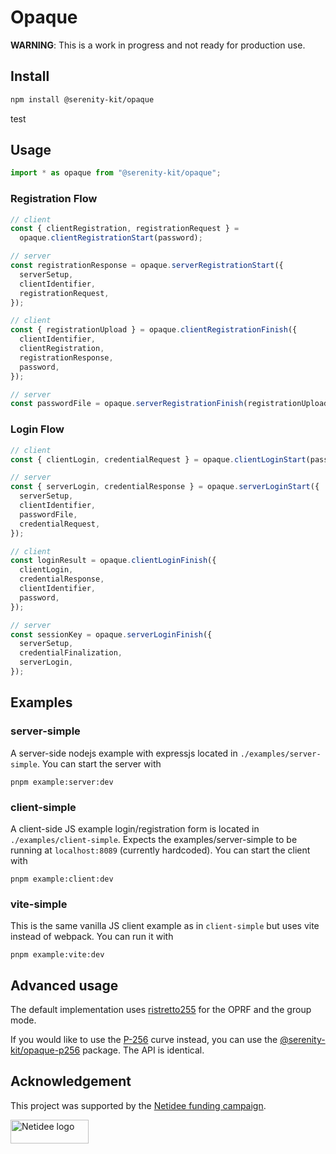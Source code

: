 # Opaque

**WARNING**: This is a work in progress and not ready for production use.

## Install

```sh
npm install @serenity-kit/opaque
```

test

## Usage

```ts
import * as opaque from "@serenity-kit/opaque";
```

### Registration Flow

```ts
// client
const { clientRegistration, registrationRequest } =
  opaque.clientRegistrationStart(password);

// server
const registrationResponse = opaque.serverRegistrationStart({
  serverSetup,
  clientIdentifier,
  registrationRequest,
});

// client
const { registrationUpload } = opaque.clientRegistrationFinish({
  clientIdentifier,
  clientRegistration,
  registrationResponse,
  password,
});

// server
const passwordFile = opaque.serverRegistrationFinish(registrationUpload);
```

### Login Flow

```ts
// client
const { clientLogin, credentialRequest } = opaque.clientLoginStart(password);

// server
const { serverLogin, credentialResponse } = opaque.serverLoginStart({
  serverSetup,
  clientIdentifier,
  passwordFile,
  credentialRequest,
});

// client
const loginResult = opaque.clientLoginFinish({
  clientLogin,
  credentialResponse,
  clientIdentifier,
  password,
});

// server
const sessionKey = opaque.serverLoginFinish({
  serverSetup,
  credentialFinalization,
  serverLogin,
});
```

## Examples

### server-simple

A server-side nodejs example with expressjs located in `./examples/server-simple`.
You can start the server with

```
pnpm example:server:dev
```

### client-simple

A client-side JS example login/registration form is located in `./examples/client-simple`.
Expects the examples/server-simple to be running at `localhost:8089` (currently hardcoded).
You can start the client with

```
pnpm example:client:dev
```

### vite-simple

This is the same vanilla JS client example as in `client-simple` but uses vite instead of webpack.
You can run it with

```
pnpm example:vite:dev
```

## Advanced usage

The default implementation uses [ristretto255](https://ristretto.group/) for the OPRF and the group mode.

If you would like to use the [P-256](https://docs.rs/p256/latest/p256/) curve instead, you can use the [@serenity-kit/opaque-p256](https://www.npmjs.com/package/@serenity-kit/opaque) package. The API is identical.

## Acknowledgement

This project was supported by the [Netidee funding campaign](https://www.netidee.at/).

<img
  src="https://user-images.githubusercontent.com/223045/225402556-e9f571f3-79fa-4bca-b017-af57d6afe744.jpg"
  alt="Netidee logo"
  width="125"
  height="38"
/>
